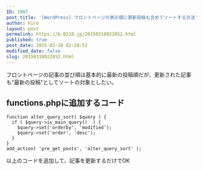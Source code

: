 ```yaml
---
ID: 1907
post_title: '[WordPress] フロントページの表示順に更新投稿も含めてソートする方法'
author: hiro
layout: post
permalink: https://b.0218.jp/20150318022852.html
published: true
post_date: 2015-03-18 02:28:52
modified_date: false
slug: 20150318022852.html
---
```

フロントページの記事の並び順は基本的に最新の投稿順だが、更新された記事も"最新の投稿"としてソートの対象としたい。
<!--more-->
<h2>functions.phpに追加するコード</h2>
<pre class="language-php"><code>function alter_query_sort( $query ) {
  if ( $query-&gt;is_main_query()  ) {
    $query-&gt;set('orderby', 'modified');
    $query-&gt;set('order', 'desc');
  }
}
add_action( 'pre_get_posts', 'alter_query_sort' );</code></pre>
以上のコードを追加して、記事を更新するだけでOK